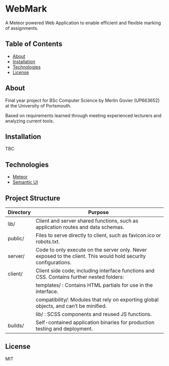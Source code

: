 # WebMark
A Meteor powered Web Application to enable efficient and flexible marking of assignments.

## Table of Contents

- [About](#about)
- [Installation](#installation)
- [Technologies](#technologies)
- [License](#license)

## About
Final year project for BSc Computer Science by Merlin Govier (UP663652) at the University of Portsmouth.

Based on requirements learned through meeting experienced lecturers and analyzing current tools.

## Installation
TBC

## Technologies
- [Meteor](https://www.meteor.com/)
- [Semantic UI](http://semantic-ui.com/)

## Project Structure

Directory | Purpose                           
----------|-----------------------------------
lib/      | Client and server shared functions, such as application routes and data schemas.
public/   | Files to serve directly to client, such as favicon.ico or robots.txt.
server/   | Code to only execute on the server only. Never exposed to the client. This would hold security configurations.
client/   | Client side code; including interface functions and CSS. Contains further nested folders:
          | templates/    : Contains HTML partials for use in the interface.
          | compatibility/: Modules that rely on exporting global objects, and can’t be minified.
          | lib/          : SCSS components and reused JS functions.
builds/   | Self-contained application binaries for production testing and deployment.

## License
MIT
